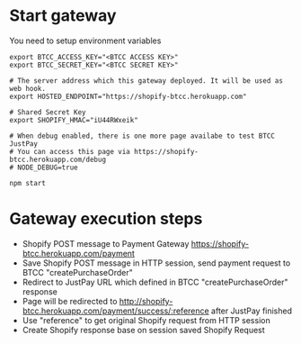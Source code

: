 # Start gateway

You need to setup environment variables

```{bash}
export BTCC_ACCESS_KEY="<BTCC ACCESS KEY>"
export BTCC_SECRET_KEY="<BTCC SECRET KEY>"

# The server address which this gateway deployed. It will be used as web hook.
export HOSTED_ENDPOINT="https://shopify-btcc.herokuapp.com"

# Shared Secret Key
export SHOPIFY_HMAC="iU44RWxeik"

# When debug enabled, there is one more page availabe to test BTCC JustPay
# You can access this page via https://shopify-btcc.herokuapp.com/debug
# NODE_DEBUG=true

npm start
```


# Gateway execution steps

- Shopify POST message to Payment Gateway https://shopify-btcc.herokuapp.com/payment
- Save Shopify POST message in HTTP session, send payment request to BTCC "createPurchaseOrder"
- Redirect to JustPay URL which defined in BTCC "createPurchaseOrder" response
- Page will be redirected to http://shopify-btcc.herokuapp.com/payment/success/:reference after JustPay finished
- Use "reference" to get original Shopify request from HTTP session
- Create Shopify response base on session saved Shopify Request

